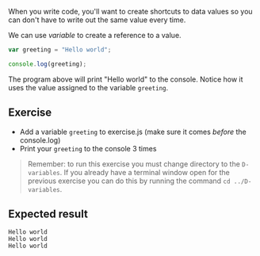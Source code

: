 When you write code, you'll want to create shortcuts to data values so you can don't have to write out the same value every time.

We can use _variable_ to create a reference to a value.

```js
var greeting = "Hello world";

console.log(greeting);

```

The program above will print "Hello world" to the console. Notice how it uses the value assigned to the variable `greeting`.

## Exercise

* Add a variable `greeting` to exercise.js (make sure it comes _before_ the console.log)
* Print your `greeting` to the console 3 times

> Remember: to run this exercise you must change directory to the `D-variables`. If you already have a terminal window open for the previous exercise you can do this by running the command `cd ../D-variables`.

## Expected result

```
Hello world
Hello world
Hello world
```
